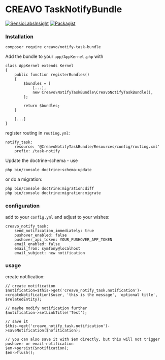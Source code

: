 # CREAVO TaskNotifyBundle

[![SensioLabsInsight](https://insight.sensiolabs.com/projects/3837f1b6-1308-4b63-9b68-01e9458fa3bf/mini.png)](https://insight.sensiolabs.com/projects/3837f1b6-1308-4b63-9b68-01e9458fa3bf)
[![Packagist](https://img.shields.io/packagist/dt/creavo/notify-task-bundle.svg)](https://packagist.org/packages/creavo/notify-task-bundle)

### Installation

    composer require creavo/notify-task-bundle
    
Add the bundle to your `app/AppKernel.php` with 

    class AppKernel extends Kernel
    {
        public function registerBundles()
        {
            $bundles = [
                [...],
                new Creavo\NotifyTaskBundle\CreavoNotifyTaskBundle(),
            ];
            
            return $bundles;
        }
        
        [...]
    }

register routing in `routing.yml`:

    notify_task:
        resource: '@CreavoNotifyTaskBundle/Resources/config/routing.xml'
        prefix: /task-notify

Update the doctrine-schema - use 

    php bin/console doctrine:schema:update

or do a migration:

    php bin/console doctrine:migration:diff
    php bin/console doctrine:migration:migrate
    

### configuration

add to your `config.yml` and adjust to your wishes:

    creavo_notify_task:
        send_notification_immediately: true
        pushover_enabled: false
        pushover_api_token: YOUR_PUSHOVER_APP_TOKEN
        email_enabled: false
        email_from: symfony@localhost
        email_subject: new notification


### usage

create notification:
    
    // create notification
    $notification=$this->get('creavo_notify_task.notification')->createNotification($user, 'this is the message', 'optional title', $relatedEntity);
    
    // maybe modify notification further
    $notification->setLinkTitle('Test');
    
    // save it
    $this->get('creavo_notify_task.notification')->saveNotification($nofitication);
    
    // you can also save it with $em directly, but this will not trigger pushover or email-notification
    $em->persist($notification);
    $em->flush();
